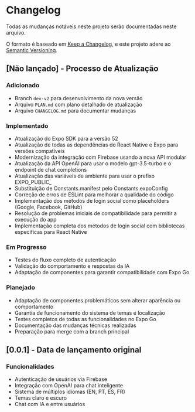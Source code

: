 # Changelog

Todas as mudanças notáveis neste projeto serão documentadas neste arquivo.

O formato é baseado em [Keep a Changelog](https://keepachangelog.com/en/1.0.0/),
e este projeto adere ao [Semantic Versioning](https://semver.org/spec/v2.0.0.html).

## [Não lançado] - Processo de Atualização

### Adicionado
- Branch `dev-v2` para desenvolvimento da nova versão
- Arquivo `PLAN.md` com plano detalhado de atualização
- Arquivo `CHANGELOG.md` para documentar mudanças

### Implementado
- Atualização do Expo SDK para a versão 52
- Atualização de todas as dependências do React Native e Expo para versões compatíveis
- Modernização da integração com Firebase usando a nova API modular
- Atualização da API OpenAI para usar o modelo gpt-3.5-turbo e o endpoint de chat completions
- Atualização das variáveis de ambiente para usar o prefixo EXPO_PUBLIC_
- Substituição de Constants.manifest pelo Constants.expoConfig
- Correção de erros de ESLint para melhorar a qualidade do código
- Implementação dos métodos de login social como placeholders (Google, Facebook, GitHub)
- Resolução de problemas iniciais de compatibilidade para permitir a execução do app
- Implementação completa dos métodos de login social com bibliotecas específicas para React Native

### Em Progresso
- Testes do fluxo completo de autenticação
- Validação do comportamento e respostas da IA
- Adaptação de componentes para garantir compatibilidade com Expo Go

### Planejado
- Adaptação de componentes problemáticos sem alterar aparência ou comportamento
- Garantia de funcionamento do sistema de temas e localização
- Testes completos de todas as funcionalidades no Expo Go
- Documentação das mudanças técnicas realizadas
- Preparação para merge com a branch principal

## [0.0.1] - Data de lançamento original

### Funcionalidades
- Autenticação de usuários via Firebase
- Integração com OpenAI para chat inteligente
- Sistema de múltiplos idiomas (EN, PT, ES, FR)
- Temas claro e escuro
- Chat com IA e entre usuários